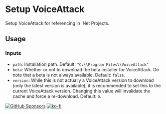 ﻿# Setup VoiceAttack

Setup VoiceAttack for referencing in .Net Projects.

## Usage

### Inputs

* `path`: Installation path. Default: `"C:\\Program Files\\VoiceAttack"`
* `beta`: Whether or not to download the beta installer for VoiceAttack. Do
  note that a beta is not always available. Default: `false`.
* `version`: While this is not actually a VoiceAttack version to download (only
  the latest version is available), it is recommended to set this to the
  current VoiceAttack version. Changing this value will invalidate the cache
  and force a re-download. Default: `0`.

[![GitHub Sponsors](https://img.shields.io/github/sponsors/alterNERDtive?style=for-the-badge)](https://github.com/sponsors/alterNERDtive)
[![ko-fi](https://ko-fi.com/img/githubbutton_sm.svg)](https://ko-fi.com/S6S1DLYBS)
